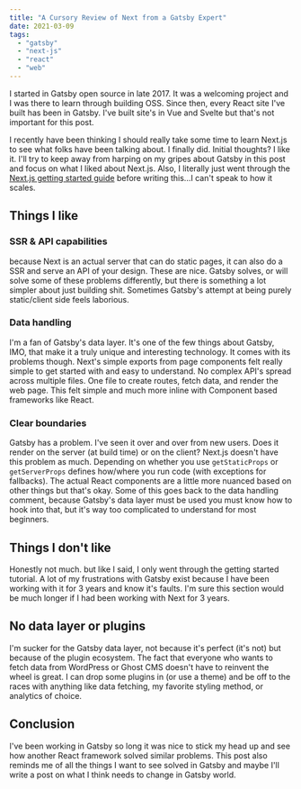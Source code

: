 ```yaml
---
title: "A Cursory Review of Next from a Gatsby Expert"
date: 2021-03-09
tags:
  - "gatsby"
  - "next-js"
  - "react"
  - "web"
---
```


I started in Gatsby open source in late 2017. It was a welcoming project and I was there to learn through building OSS. Since then, every React site I've built has been in Gatsby. I've built site's in Vue and Svelte but that's not important for this post.

I recently have been thinking I should really take some time to learn Next.js to see what folks have been talking about. I finally did. Initial thoughts? I like it. I'll try to keep away from harping on my gripes about Gatsby in this post and focus on what I liked about Next.js. Also, I literally just went through the [Next.js getting started guide](https://nextjs.org/learn/basics/create-nextjs-app) before writing this...I can't speak to how it scales.

## Things I like

### SSR & API capabilities

because Next is an actual server that can do static pages, it can also do a SSR and serve an API of your design. These are nice. Gatsby solves, or will solve some of these problems differently, but there is something a lot simpler about just building shit. Sometimes Gatsby's attempt at being purely static/client side feels laborious.

### Data handling

I'm a fan of Gatsby's data layer. It's one of the few things about Gatsby, IMO, that make it a truly unique and interesting technology. It comes with its problems though. Next's simple exports from page components felt really simple to get started with and easy to understand. No complex API's spread across multiple files. One file to create routes, fetch data, and render the web page. This felt simple and much more inline with Component based frameworks like React.

### Clear boundaries

Gatsby has a problem. I've seen it over and over from new users. Does it render on the server (at build time) or on the client? Next.js doesn't have this problem as much. Depending on whether you use `getStaticProps` or `getServerProps` defines how/where you run code (with exceptions for fallbacks). The actual React components are a little more nuanced based on other things but that's okay. Some of this goes back to the data handling comment, because Gatsby's data layer must be used you must know how to hook into that, but it's way too complicated to understand for most beginners.

## Things I don't like

Honestly not much. but like I said, I only went through the getting started tutorial. A lot of my frustrations with Gatsby exist because I have been working with it for 3 years and know it's faults. I'm sure this section would be much longer if I had been working with Next for 3 years.

## No data layer or plugins

I'm sucker for the Gatsby data layer, not because it's perfect (it's not) but because of the plugin ecosystem. The fact that everyone who wants to fetch data from WordPress or Ghost CMS doesn't have to reinvent the wheel is great. I can drop some plugins in (or use a theme) and be off to the races with anything like data fetching, my favorite styling method, or analytics of choice.

## Conclusion

I've been working in Gatsby so long it was nice to stick my head up and see how another React framework solved similar problems. This post also reminds me of all the things I want to see solved in Gatsby and maybe I'll write a post on what I think needs to change in Gatsby world.
